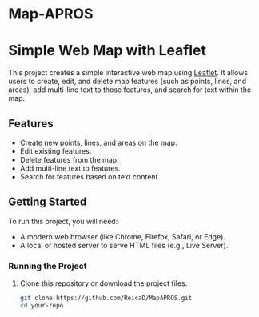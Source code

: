# Map-APROS
# Simple Web Map with Leaflet

This project creates a simple interactive web map using [Leaflet](https://leafletjs.com/). It allows users to create, edit, and delete map features (such as points, lines, and areas), add multi-line text to those features, and search for text within the map.

## Features
- Create new points, lines, and areas on the map.
- Edit existing features.
- Delete features from the map.
- Add multi-line text to features.
- Search for features based on text content.

## Getting Started
To run this project, you will need:
- A modern web browser (like Chrome, Firefox, Safari, or Edge).
- A local or hosted server to serve HTML files (e.g., Live Server).

### Running the Project
1. Clone this repository or download the project files.
   ```bash
   git clone https://github.com/ReicaD/MapAPROS.git
   cd your-repo
